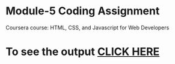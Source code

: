 
# Module-5 Coding Assignment

Coursera course: HTML, CSS, and Javascript for Web Developers

# To see the output [CLICK HERE]()
